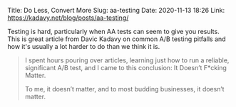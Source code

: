 Title: Do Less, Convert More
Slug: aa-testing
Date: 2020-11-13 18:26
Link: https://kadavy.net/blog/posts/aa-testing/

Testing is hard, particularly when AA tests can seem to give you results. This is great article from Davic Kadavy on common A/B testing pitfalls and how it's usually a lot harder to do than we think it is.

> I spent hours pouring over articles, learning just how to run a reliable, significant A/B test, and I came to this conclusion: It Doesn’t F*cking Matter.
> 
> To me, it doesn’t matter, and to most budding businesses, it doesn’t matter.